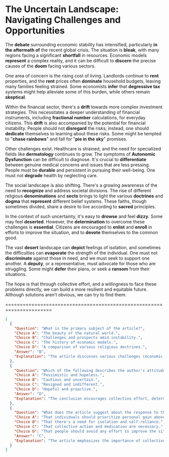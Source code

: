 # The Uncertain Landscape: Navigating Challenges and Opportunities

The **debate** surrounding economic stability has intensified, particularly **in the aftermath of** the recent global crisis. The situation is **bleak**, with many regions facing a significant **shortfall** in resources. Economic models **represent** a complex reality, and it can be difficult to **discern** the precise causes of the **doom** facing various sectors.

One area of concern is the rising cost of living. Landlords continue to **rent** properties, and the **rent** prices often **dominate** household budgets, leaving many families feeling strained. Some economists **infer** that **degressive tax** systems might help alleviate some of this burden, while others remain **skeptical**.

Within the financial sector, there's a **drift** towards more complex investment strategies. This necessitates a deeper understanding of financial instruments, including **fractional number** calculations, for everyday citizens. This **drift** is also accompanied by the potential for financial instability. People should not **disregard** the risks; instead, one should **dedicate** themselves to learning about these risks. Some might be tempted to "**chase rainbows**" and fall for "**pie in the sky**" promises.

Other challenges exist. Healthcare is strained, and the need for specialized fields like **dermatology** continues to grow. The symptoms of **Autonomic Dysfunction** can be difficult to diagnose. It's crucial to **differentiate** between genuine medical concerns and issues that are less pressing. People must be **durable** and persistent in pursuing their well-being. One must not **degrade** health by neglecting care.

The social landscape is also shifting. There's a growing awareness of the need to **recognize** and address societal divisions. The rise of different religious **denominations** and **sects** brings to light the various **doctrines** and **dogma** that **represent** different belief systems. These faiths, though sometimes divided, share a desire to live according to **sacred** principles.

In the context of such uncertainty, it's easy to **drowse** and feel **dizzy**. Some may feel **deserted**. However, the **determination** to overcome these challenges is **essential**. Citizens are encouraged to **enlist** and **enroll** in efforts to improve the situation, and to **devote** themselves to the common good.

The vast **desert** landscape can **depict** feelings of isolation, and sometimes the difficulties can **evaporate** the strength of the individual. One must not **discriminate** against those in need, and we must seek to support one another. A **deputy**, or a representative, must advocate for those who are struggling. Some might **defer** their plans, or seek a **ransom** from their situations.

The hope is that through collective effort, and a willingness to face these problems directly, we can build a more resilient and equitable future. Although solutions aren’t obvious, we can try to find them.


======================================================================

```json
[
  {
    "Question": "What is the primary subject of the article?",
    "Choice A": "The beauty of the natural world.",
    "Choice B": "Challenges and prospects amid instability.",
    "Choice C": "The history of economic models.",
    "Choice D": "A comparison of various religious doctrines.",
    "Answer": "B",
    "Explanation": "The article discusses various challenges (economic, social, health) and hints at opportunities for improvement, which aligns with option B."
  },
  {
    "Question": "Which of the following describes the author's attitude towards overcoming the presented problems?",
    "Choice A": "Pessimistic and hopeless.",
    "Choice B": "Cautious and uncertain.",
    "Choice C": "Resigned and indifferent.",
    "Choice D": "Hopeful and proactive.",
    "Answer": "D",
    "Explanation": "The conclusion encourages collective effort, determination, and building a resilient future, reflecting a hopeful and proactive stance."
  },
  {
    "Question": "What does the article suggest about the response to the current challenges?",
    "Choice A": "That individuals should prioritize personal gain above all else.",
    "Choice B": "That there's a need for isolation and self-reliance.",
    "Choice C": "That collective action and dedication are necessary.",
    "Choice D": "That people should avoid any effort to improve the situation.",
    "Answer": "C",
    "Explanation": "The article emphasizes the importance of collective effort, dedication to the common good, and support for one another."
  }
]
```
